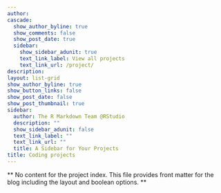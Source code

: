```yaml
---
author: 
cascade:
  show_author_byline: true
  show_comments: false
  show_post_date: true
  sidebar:
    show_sidebar_adunit: true
    text_link_label: View all projects
    text_link_url: /project/
description: 
layout: list-grid
show_author_byline: true
show_button_links: false
show_post_date: false
show_post_thumbnail: true
sidebar:
  author: The R Markdown Team @RStudio
  description: ""
  show_sidebar_adunit: false
  text_link_label: ""
  text_link_url: ""
  title: A Sidebar for Your Projects
title: Coding projects
---
```


** No content for the project index. This file provides front matter for the blog including the layout and boolean options. **
